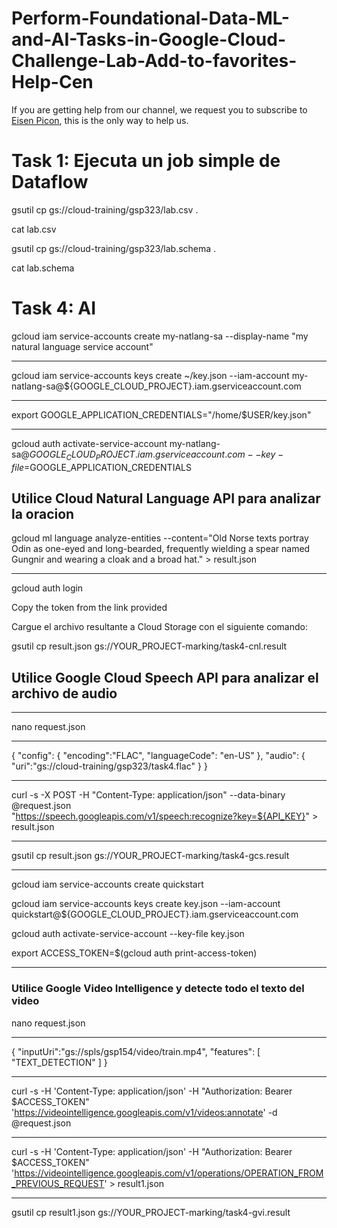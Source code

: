 # Perform-Foundational-Data-ML-and-AI-Tasks-in-Google-Cloud-Challenge-Lab-Add-to-favorites-Help-Cen
If you are getting help from our channel, we request you to subscribe to [Eisen Picon](https://www.youtube.com/channel/UCXvWiFZ7h89FQx0nI-LfaGw), 
this is the only way to help us.

# Task 1: Ejecuta un job simple de Dataflow

gsutil cp gs://cloud-training/gsp323/lab.csv .

cat lab.csv

gsutil cp gs://cloud-training/gsp323/lab.schema .

cat lab.schema


# Task 4: AI

gcloud iam service-accounts create my-natlang-sa --display-name "my natural language service account"

---
gcloud iam service-accounts keys create ~/key.json --iam-account my-natlang-sa@${GOOGLE_CLOUD_PROJECT}.iam.gserviceaccount.com

---

export GOOGLE_APPLICATION_CREDENTIALS="/home/$USER/key.json"

--- 

gcloud auth activate-service-account my-natlang-sa@${GOOGLE_CLOUD_PROJECT}.iam.gserviceaccount.com --key-file=$GOOGLE_APPLICATION_CREDENTIALS

## Utilice Cloud Natural Language API para analizar la oracion

gcloud ml language analyze-entities --content="Old Norse texts portray Odin as one-eyed and long-bearded, frequently wielding a spear named Gungnir and wearing a cloak and a broad hat." > result.json

---
gcloud auth login 

Copy the token from the link provided  

Cargue el archivo resultante a Cloud Storage con el siguiente comando: 

gsutil cp result.json gs://YOUR_PROJECT-marking/task4-cnl.result


## Utilice Google Cloud Speech API para analizar el archivo de audio

---

nano request.json

---

{
  "config": {
      "encoding":"FLAC",
      "languageCode": "en-US"
  },
  "audio": {
      "uri":"gs://cloud-training/gsp323/task4.flac"
  }
}

---


curl -s -X POST -H "Content-Type: application/json" --data-binary @request.json \
"https://speech.googleapis.com/v1/speech:recognize?key=${API_KEY}" > result.json

---

gsutil cp result.json gs://YOUR_PROJECT-marking/task4-gcs.result

---


gcloud iam service-accounts create quickstart

gcloud iam service-accounts keys create key.json --iam-account quickstart@${GOOGLE_CLOUD_PROJECT}.iam.gserviceaccount.com

gcloud auth activate-service-account --key-file key.json

export ACCESS_TOKEN=$(gcloud auth print-access-token)

---

### Utilice Google Video Intelligence y detecte todo el texto del video

nano request.json

---

{
   "inputUri":"gs://spls/gsp154/video/train.mp4",
   "features": [
       "TEXT_DETECTION"
   ]
}


---


curl -s -H 'Content-Type: application/json' -H "Authorization: Bearer $ACCESS_TOKEN" 'https://videointelligence.googleapis.com/v1/videos:annotate' -d @request.json

---

curl -s -H 'Content-Type: application/json' -H "Authorization: Bearer $ACCESS_TOKEN" 'https://videointelligence.googleapis.com/v1/operations/OPERATION_FROM_PREVIOUS_REQUEST' > result1.json

---

gsutil cp result1.json gs://YOUR_PROJECT-marking/task4-gvi.result
